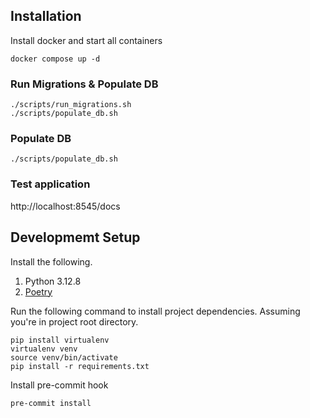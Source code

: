 ## Installation
Install docker and start all containers
```commandline
docker compose up -d
```

### Run Migrations & Populate DB
```commandline
./scripts/run_migrations.sh
./scripts/populate_db.sh
```

### Populate DB
```commandline
./scripts/populate_db.sh
```


### Test application
http://localhost:8545/docs


## Developmemt Setup
Install the following.
1. Python 3.12.8
2. [Poetry](https://python-poetry.org/docs/#installation)

Run the following command to install project dependencies. Assuming you're in project root directory.
```commandline
pip install virtualenv
virtualenv venv
source venv/bin/activate
pip install -r requirements.txt
```

Install pre-commit hook
```commandline
pre-commit install
```
